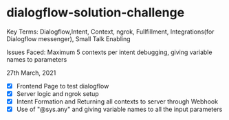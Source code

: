 # dialogflow-solution-challenge

Key Terms:
Dialogflow,Intent, Context, ngrok, Fullfillment, Integrations(for Dialogflow messenger), Small Talk Enabling

Issues Faced:
Maximum 5 contexts per intent debugging, 
giving variable names to parameters


27th March, 2021

- [x] Frontend Page to test dialogflow 
- [x] Server logic and ngrok setup
- [x] Intent Formation and Returning all contexts to server through Webhook 
- [x] Use of "@sys.any" and giving variable names to all the input parameters

